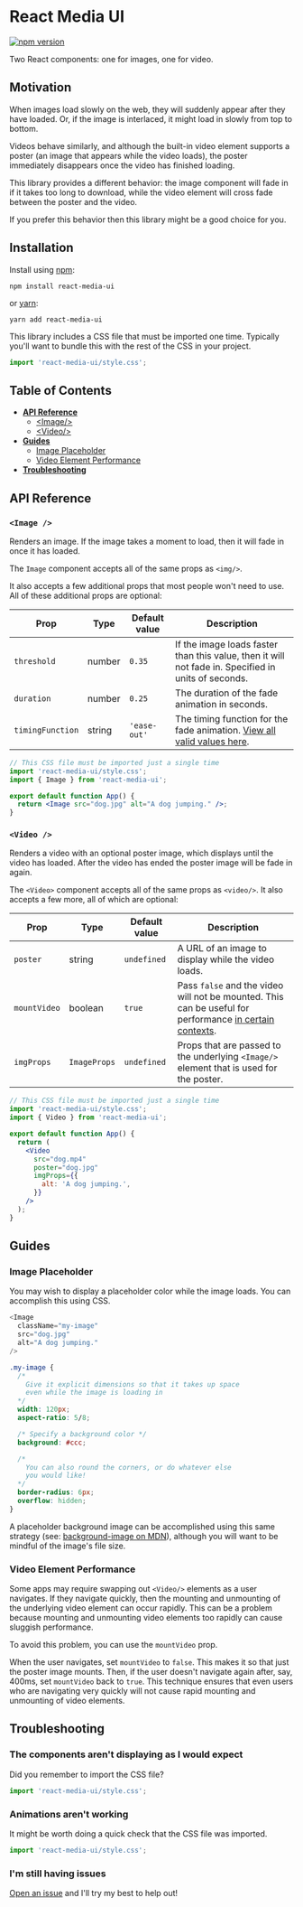 # React Media UI

[![npm version](https://img.shields.io/npm/v/react-media-ui.svg?color=brightgreen)](https://www.npmjs.com/package/react-media-ui)

Two React components: one for images, one for video.

## Motivation

When images load slowly on the web, they will suddenly appear after they have loaded. Or, if
the image is interlaced, it might load in slowly from top to bottom.

Videos behave similarly, and although the built-in video element supports a poster (an
image that appears while the video loads), the poster immediately disappears once the
video has finished loading.

This library provides a different behavior: the image component will fade in if it takes
too long to download, while the video element will cross fade between the poster and the
video.

If you prefer this behavior then this library might be a good choice for you.

## Installation

Install using [npm](https://www.npmjs.com):

```
npm install react-media-ui
```

or [yarn](https://yarnpkg.com/):

```
yarn add react-media-ui
```

This library includes a CSS file that must be imported one time. Typically you'll want to bundle
this with the rest of the CSS in your project.

```js
import 'react-media-ui/style.css';
```

## Table of Contents

- [**API Reference**](#api-reference)
  - [\<Image/\>](#image-)
  - [\<Video/\>](#video-)
- [**Guides**](#guides)
  - [Image Placeholder](#image-placeholder)
  - [Video Element Performance](#video-element-performance)
- [**Troubleshooting**](#troubleshooting)

## API Reference

### `<Image />`

Renders an image. If the image takes a moment to load, then it will fade in once it has loaded.

The `Image` component accepts all of the same props as `<img/>`.

It also accepts a few additional props that most people won't need to use. All of these additional props are optional:

| Prop             | Type   | Default value | Description                                                                                                                                            |
| ---------------- | ------ | ------------- | ------------------------------------------------------------------------------------------------------------------------------------------------------ |
| `threshold`      | number | `0.35`        | If the image loads faster than this value, then it will not fade in. Specified in units of seconds.                                                    |
| `duration`       | number | `0.25`        | The duration of the fade animation in seconds.                                                                                                         |
| `timingFunction` | string | `'ease-out'`  | The timing function for the fade animation. [View all valid values here](https://developer.mozilla.org/en-US/docs/Web/CSS/transition-timing-function). |

```jsx
// This CSS file must be imported just a single time
import 'react-media-ui/style.css';
import { Image } from 'react-media-ui';

export default function App() {
  return <Image src="dog.jpg" alt="A dog jumping." />;
}
```

### `<Video />`

Renders a video with an optional poster image, which displays until the video has loaded. After the video has ended the
poster image will be fade in again.

The `<Video>` component accepts all of the same props as `<video/>`. It also accepts a few more, all of which are optional:

| Prop         | Type         | Default value | Description                                                                                             |
| ------------ | ------------ | ------------- | ------------------------------------------------------------------------------------------------------- |
| `poster`     | string       | `undefined`   | A URL of an image to display while the video loads.                                                     |
| `mountVideo` | boolean      | `true`        | Pass `false` and the video will not be mounted. This can be useful for performance [in certain contexts](#video-element-performance). |
| `imgProps`   | `ImageProps` | `undefined`   | Props that are passed to the underlying `<Image/>` element that is used for the poster.                 |

```jsx
// This CSS file must be imported just a single time
import 'react-media-ui/style.css';
import { Video } from 'react-media-ui';

export default function App() {
  return (
    <Video
      src="dog.mp4"
      poster="dog.jpg"
      imgProps={{
        alt: 'A dog jumping.',
      }}
    />
  );
}
```

## Guides

### Image Placeholder

You may wish to display a placeholder color while the image loads. You can
accomplish this using CSS.

```js
<Image
  className="my-image"
  src="dog.jpg"
  alt="A dog jumping."
/>
```

```css
.my-image {
  /*
    Give it explicit dimensions so that it takes up space
    even while the image is loading in
  */
  width: 120px;
  aspect-ratio: 5/8;

  /* Specify a background color */
  background: #ccc;

  /*
    You can also round the corners, or do whatever else
    you would like!
  */
  border-radius: 6px;
  overflow: hidden;
}
```

A placeholder background image can be accomplished using this same strategy
(see: [background-image on MDN](https://developer.mozilla.org/en-US/docs/Web/CSS/background-image)), although
you will want to be mindful of the image's file size.

### Video Element Performance

Some apps may require swapping out `<Video/>` elements as a user navigates. If they navigate quickly, then the mounting and unmounting of the underlying video element can
occur rapidly. This can be a problem because mounting and unmounting video elements too rapidly can cause sluggish performance.

To avoid this problem, you can use the `mountVideo` prop.

When the user navigates, set `mountVideo` to `false`. This makes it so that just the poster image mounts. Then, if the user doesn't navigate again after, say, 400ms, set `mountVideo`
back to `true`. This technique ensures that even users who are navigating very quickly will not cause rapid mounting and unmounting of video elements.

## Troubleshooting

### The components aren't displaying as I would expect

Did you remember to import the CSS file?

```js
import 'react-media-ui/style.css';
```

### Animations aren't working

It might be worth doing a quick check that the CSS file was imported.

```js
import 'react-media-ui/style.css';
```

### I'm still having issues

[Open an issue](https://github.com/jamesplease/react-media-ui/issues/new) and I'll try my best to help out!
